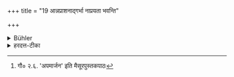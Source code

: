 +++
title = "19 आन्नप्राशनाद्गर्भा नाप्रयता भवन्ति"

+++

<details><summary>Bühler</summary>

19. Infants do not become impure before they receive the sacrament called Annaprāśana (the first feeding).
</details>

<details><summary>हरदत्त-टीका</summary>

## सूत्रम्
आन्नप्राशनाद् गर्भा नाऽप्रयता भवन्ति ॥ १९ ॥  
## टिप्पनी
अन्नप्राशनात्प्राक् गर्भा बाला नाऽप्रयता भवन्ति रजस्वलादिस्पर्शनेऽपि । गौतमस्तु अपां मार्जनादिकमिच्छति । यथाह [^१] 'अन्यत्राऽपां मार्जनप्रधानावोक्षणेभ्यः' ॥ १९॥  

[^१]: गौ० २.६. 'अपमार्जन' इति मैसूरपुस्तकपाठः
</details>
